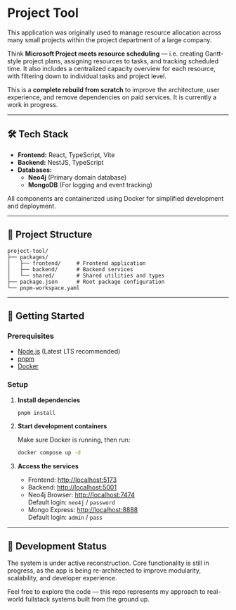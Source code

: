 # Project Tool

This application was originally used to manage resource allocation across many small projects within the project department of a large company.

Think **Microsoft Project meets resource scheduling** — i.e. creating Gantt-style project plans, assigning resources to tasks, and tracking scheduled time. It also includes a centralized capacity overview for each resource, with filtering down to individual tasks and project level.

This is a **complete rebuild from scratch** to improve the architecture, user experience, and remove dependencies on paid services. It is currently a work in progress.

---

## 🛠️ Tech Stack

- **Frontend:** React, TypeScript, Vite
- **Backend:** NestJS, TypeScript
- **Databases:**
  - **Neo4j** (Primary domain database)
  - **MongoDB** (For logging and event tracking)

All components are containerized using Docker for simplified development and deployment.

---

## 📁 Project Structure

```
project-tool/
├── packages/
│   ├── frontend/     # Frontend application
│   ├── backend/      # Backend services
│   └── shared/       # Shared utilities and types
├── package.json      # Root package configuration
└── pnpm-workspace.yaml
```

---

## 🚀 Getting Started

### Prerequisites

- [Node.js](https://nodejs.org/) (Latest LTS recommended)
- [pnpm](https://pnpm.io/)
- [Docker](https://www.docker.com/)

### Setup

1. **Install dependencies**
   ```bash
   pnpm install
   ```

2. **Start development containers**

   Make sure Docker is running, then run:
   ```bash
   docker compose up -d
   ```

3. **Access the services**
   - Frontend: [http://localhost:5173](http://localhost:5173)
   - Backend: [http://localhost:5001](http://localhost:5001)
   - Neo4j Browser: [http://localhost:7474](http://localhost:7474)  
     Default login: `neo4j` / `password`
   - Mongo Express: [http://localhost:8888](http://localhost:8888)  
     Default login: `admin` / `pass`

---

## 📌 Development Status

The system is under active reconstruction. Core functionality is still in progress, as the app is being re-architected to improve modularity, scalability, and developer experience.

Feel free to explore the code — this repo represents my approach to real-world fullstack systems built from the ground up.
